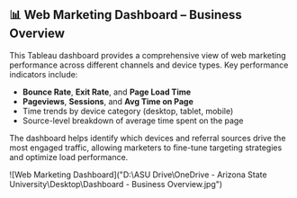 ## 📊 Web Marketing Dashboard – Business Overview

This Tableau dashboard provides a comprehensive view of web marketing performance across different channels and device types. Key performance indicators include:

- **Bounce Rate**, **Exit Rate**, and **Page Load Time**
- **Pageviews**, **Sessions**, and **Avg Time on Page**
- Time trends by device category (desktop, tablet, mobile)
- Source-level breakdown of average time spent on the page

The dashboard helps identify which devices and referral sources drive the most engaged traffic, allowing marketers to fine-tune targeting strategies and optimize load performance.

![Web Marketing Dashboard]("D:\ASU Drive\OneDrive - Arizona State University\Desktop\Dashboard - Business Overview.jpg")

